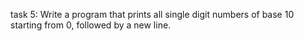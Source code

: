 task 5: Write a program that prints all single digit numbers of base 10 starting from 0, followed by a new line.
